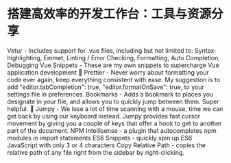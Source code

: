 
# 搭建高效率的开发工作台：工具与资源分享


Vetur - Includes support for .vue files, including but not limited to: Syntax-highlighting, Emmet, Linting / Error Checking, Formatting, Auto Completion, Debugging
Vue Snippets - These are my own snippets to supercharge Vue application development 🚀
Prettier - Never worry about formatting your code ever again, keep everything consistent with ease. My suggestion is to add "editor.tabCompletion": true, "editor.formatOnSave": true, to your settings file in preferences.
Bookmarks - Adds a bookmark to places you designate in your file, and allows you to quickly jump between them. Super helpful. 🔖
Jumpy - We lose a lot of time scanning with a mouse, time we can get back by using our keyboard instead. Jumpy provides fast cursor movement by giving you a couple of keys that offer a hook to get to another part of the document.
NPM Intellisense - a plugin that autocompletes npm modules in import statements
ES6 Snippets - quickly spin up ES6 JavaScript with only 3 or 4 characters
Copy Relative Path - copies the relative path of any file right from the sidebar by right-clicking.